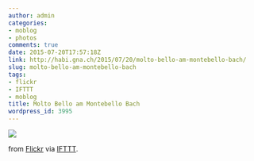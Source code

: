 ```yaml
---
author: admin
categories:
- moblog
- photos
comments: true
date: 2015-07-20T17:57:18Z
link: http://habi.gna.ch/2015/07/20/molto-bello-am-montebello-bach/
slug: molto-bello-am-montebello-bach
tags:
- flickr
- IFTTT
- moblog
title: Molto Bello am Montebello Bach
wordpress_id: 3995
---
```


![](http://ift.tt/1LnI2kG)  

  

from [Flickr](http://flic.kr/p/vjfCZs) via [IFTTT](http://ift.tt/1c4nCfM).
